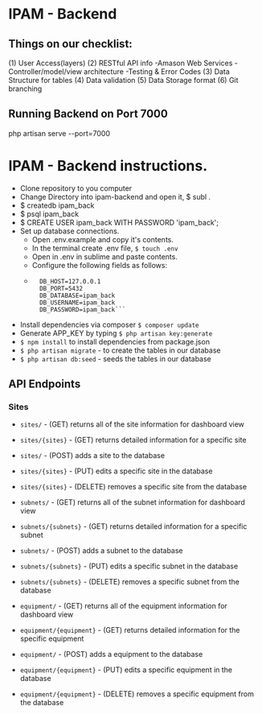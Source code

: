 # IPAM - Backend

## Things on our checklist:

(1) User Access(layers)
(2) RESTful API info
	-Amason Web Services
	-Controller/model/view architecture
	-Testing & Error Codes
(3) Data Structure for tables
(4) Data validation
(5) Data Storage format
(6) Git branching


## Running Backend on Port 7000
php artisan serve --port=7000

# IPAM - Backend instructions.

- Clone repository to you computer
- Change Directory into ipam-backend and open it, $ subl .
- $ createdb ipam_back 
- $ psql ipam_back
- $ CREATE USER ipam_back WITH PASSWORD 'ipam_back';
- Set up database connections. 
	- Open .env.example and copy it's contents.
	- In the terminal create .env file, `$ touch .env`
	- Open in .env in sublime and paste contents.  
	- Configure the following fields as follows:
	- ```DB_CONNECTION=pgsql
		DB_HOST=127.0.0.1
		DB_PORT=5432
		DB_DATABASE=ipam_back
		DB_USERNAME=ipam_back
		DB_PASSWORD=ipam_back```
- Install dependencies via composer `$ composer update`
- Generate APP_KEY by typing `$ php artisan key:generate`
- `$ npm install` to install dependencies from package.json
- `$ php artisan migrate` - to create the tables in our database
- `$ php artisan db:seed` - seeds the tables in our database

## API Endpoints

### Sites

- `sites/` - (GET) returns all of the site information for dashboard view
- `sites/{sites}` - (GET) returns detailed information for a specific site
- `sites/` - (POST) adds a site to the database
- `sites/{sites}` - (PUT) edits a specific site in the database
- `sites/{sites}` - (DELETE) removes a specific site from the database

- `subnets/` - (GET) returns all of the subnet information for dashboard view
- `subnets/{subnets}` - (GET) returns detailed information for a specific subnet
- `subnets/` - (POST) adds a subnet to the database
- `subnets/{subnets}` - (PUT) edits a specific subnet in the database
- `subnets/{subnets}` - (DELETE) removes a specific subnet from the database

- `equipment/` - (GET) returns all of the equipment information for dashboard view
- `equipment/{equipment}` - (GET) returns detailed information for the specific equipment
- `equipment/` - (POST) adds a equipment to the database
- `equipment/{equipment}` - (PUT) edits a specific equipment in the database
- `equipment/{equipment}` - (DELETE) removes a specific equipment from the database